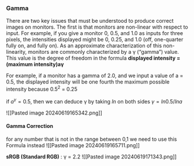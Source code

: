 
### Gamma
There are two key issues that must be understood to produce correct images on monitors. The first is that monitors are non-linear with respect to input. For example, if you give a monitor 0, 0.5, and 1.0 as inputs for three pixels, the intensities displayed might be 0, 0.25, and 1.0 (off, one-quarter fully on, and fully on). As an approximate characterization of this non-linearity, monitors are commonly characterized by a γ (“gamma”) value. This value is the degree of freedom in the formula
			**displayed intensity = (maximum intensity)aγ**


For example, if a monitor has a gamma of 2.0, and we input a value of a = 0.5, the displayed intensity will be one fourth the maximum possible intensity because $0.5^2$ = 0.25

if $a^γ = 0.5$, then we can deduce γ by taking $ln$ on both sides
$γ = ln 0.5/ln a$ 


![[Pasted image 20240619165342.png]]

#### Gamma Correction
for any number that is not in the range between 0,1 we need to use this Formula instead
![[Pasted image 20240619165711.png]]


**sRGB (Standard RGB)** : γ = 2.2 
![[Pasted image 20240619171343.png]]

